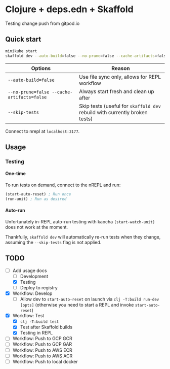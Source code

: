 # Clojure + deps.edn + Skaffold

Testing change push from gitpod.io

## Quick start

```sh
minikube start
skaffold dev --auto-build=false --no-prune=false --cache-artifacts=false
```

| Options                                    | Reason                                                                     |
| ------------------------------------------ | -------------------------------------------------------------------------- |
| `--auto-build=false`                       | Use file sync only, allows for REPL workflow                               |
| `--no-prune=false --cache-artifacts=false` | Always start fresh and clean up after                                      |
| `--skip-tests`                             | Skip tests (useful for `skaffold dev` rebuild with currently broken tests) |

Connect to nrepl at `localhost:3177`.

## Usage

### Testing

#### One-time

To run tests on demand, connect to the nREPL and run:

```clj
(start-auto-reset) ; Run once
(run-unit) ; Run as desired
```

#### Auto-run

Unfortunately in-REPL auto-run testing with kaocha `(start-watch-unit)` does not work at the moment.

Thankfully, `skaffold dev` will automatically re-run tests when they change, assuming the `--skip-tests` flag is not applied.

## TODO

- [ ] Add usage docs
  - [ ] Development
  - [x] Testing
  - [ ] Deploy to registry
- [x] Workflow: Develop
  - [ ] Allow dev to `start-auto-reset` on launch via `clj -T:build run-dev [opts]` (otherwise you need to start a REPL and invoke `start-auto-reset`)
- [x] Workflow: Test
  - [x] `clj -T:build test`
  - [x] Test after Skaffold builds
  - [x] Testing in REPL
- [ ] Workflow: Push to GCP GCR
- [ ] Workflow: Push to GCP GAR
- [ ] Workflow: Push to AWS ECR
- [ ] Workflow: Push to AWS ACR
- [ ] Workflow: Push to local docker
